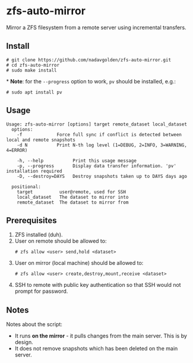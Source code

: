 # zfs-auto-mirror
Mirror a ZFS filesystem from a remote server using incremental transfers.

## Install
```
# git clone https://github.com/nadavgolden/zfs-auto-mirror.git
# cd zfs-auto-mirror
# sudo make install
```

\* **Note**: for the `--progress` option to work, `pv` should be installed, e.g.:
```
# sudo apt install pv
```

## Usage
```
Usage: zfs-auto-mirror [options] target remote_dataset local_dataset
  options:
    -f             Force full sync if conflict is detected between local and remote snapshots
    -d N           Print N-th log level (1=DEBUG, 2=INFO, 3=WARNING, 4=ERROR)

    -h, --help           Print this usage message
    -p, --progress       Display data transfer information. 'pv' installation required
    -D, --destroy=DAYS   Destroy snapshots taken up to DAYS days ago
  
  positional:
    target          user@remote, used for SSH
    local_dataset   The dataset to mirror into
    remote_dataset  The dataset to mirror from
```

## Prerequisites
1. ZFS installed (duh).
2. User on remote should be allowed to:
    ```
    # zfs allow <user> send,hold <dataset>
    ```
3. User on mirror (local machine) should be allowed to:
    ```
    # zfs allow <user> create,destroy,mount,receive <dataset>
    ```
4. SSH to remote with public key authentication so that SSH would not prompt for password.

## Notes
Notes about the script:
- It runs **on the mirror** - it pulls changes from the main server. This is by design.
- It does not remove snapshots which has been deleted on the main server.
